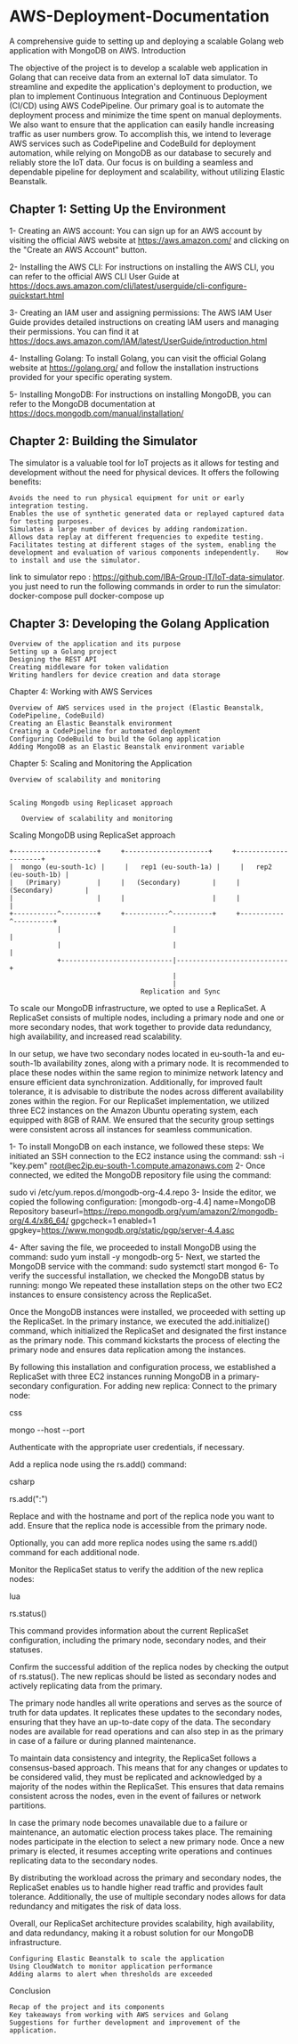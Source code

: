 # AWS-Deployment-Documentation
A comprehensive guide to setting up and deploying a scalable Golang web application with MongoDB on AWS.
Introduction

The objective of the project is to develop a scalable web application in Golang that can receive data from an external IoT data simulator. To streamline and expedite the application's deployment to production, we plan to implement Continuous Integration and Continuous Deployment (CI/CD) using AWS CodePipeline. Our primary goal is to automate the deployment process and minimize the time spent on manual deployments. We also want to ensure that the application can easily handle increasing traffic as user numbers grow. To accomplish this, we intend to leverage AWS services such as CodePipeline and CodeBuild for deployment automation, while relying on MongoDB as our database to securely and reliably store the IoT data. Our focus is on building a seamless and dependable pipeline for deployment and scalability, without utilizing Elastic Beanstalk.

## Chapter 1: Setting Up the Environment
   1- Creating an AWS account: You can sign up for an AWS account by visiting the official AWS website at https://aws.amazon.com/ and clicking on the "Create an AWS Account" button.

  2-  Installing the AWS CLI: For instructions on installing the AWS CLI, you can refer to the official AWS CLI User Guide at https://docs.aws.amazon.com/cli/latest/userguide/cli-configure-quickstart.html

  3-  Creating an IAM user and assigning permissions: The AWS IAM User Guide provides detailed instructions on creating IAM users and managing their permissions. You can find it at https://docs.aws.amazon.com/IAM/latest/UserGuide/introduction.html

  4-  Installing Golang: To install Golang, you can visit the official Golang website at https://golang.org/ and follow the installation instructions provided for your specific operating system.

  5-   Installing MongoDB: For instructions on installing MongoDB, you can refer to the MongoDB documentation at https://docs.mongodb.com/manual/installation/



## Chapter 2: Building the Simulator

The simulator is a valuable tool for IoT projects as it allows for testing and development without the need for physical devices. It offers the following benefits:

    Avoids the need to run physical equipment for unit or early integration testing.
    Enables the use of synthetic generated data or replayed captured data for testing purposes.
    Simulates a large number of devices by adding randomization.
    Allows data replay at different frequencies to expedite testing.
    Facilitates testing at different stages of the system, enabling the development and evaluation of various components independently.    How to install and use the simulator. 
    
link to simulator repo : https://github.com/IBA-Group-IT/IoT-data-simulator.
you just need to run the following commands in order to run the simulator: 
docker-compose pull
docker-compose up


## Chapter 3: Developing the Golang Application

    Overview of the application and its purpose
    Setting up a Golang project
    Designing the REST API
    Creating middleware for token validation
    Writing handlers for device creation and data storage

Chapter 4: Working with AWS Services

    Overview of AWS services used in the project (Elastic Beanstalk, CodePipeline, CodeBuild)
    Creating an Elastic Beanstalk environment
    Creating a CodePipeline for automated deployment
    Configuring CodeBuild to build the Golang application
    Adding MongoDB as an Elastic Beanstalk environment variable

Chapter 5: Scaling and Monitoring the Application

    Overview of scalability and monitoring
    
    
    Scaling Mongodb using Replicaset approach 

       Overview of scalability and monitoring

  Scaling MongoDB using ReplicaSet approach
  
    +---------------------+     +---------------------+     +---------------------+
    |  mongo (eu-south-1c) |     |   rep1 (eu-south-1a) |     |   rep2 (eu-south-1b) |
    |   (Primary)         |     |   (Secondary)        |     |   (Secondary)        |
    |                     |     |                      |     |                      |
    +-----------^---------+     +-----------^----------+     +-----------^----------+
                |                            |                            |
                |                            |                            |
                +----------------------------|----------------------------+
                                             |
                                             |
                                     Replication and Sync

To scale our MongoDB infrastructure, we opted to use a ReplicaSet. A ReplicaSet consists of multiple nodes, including a primary node and one or more secondary nodes, that work together to provide data redundancy, high availability, and increased read scalability.

In our setup, we have two secondary nodes located in  eu-south-1a and eu-south-1b availability zones, along with a primary node. It is recommended to place these nodes within the same region to minimize network latency and ensure efficient data synchronization. Additionally, for improved fault tolerance, it is advisable to distribute the nodes across different availability zones within the region.
For our ReplicaSet implementation, we utilized three EC2 instances on the Amazon Ubuntu operating system, each equipped with 8GB of RAM. We ensured that the security group settings were consistent across all instances for seamless communication.

1- To install MongoDB on each instance, we followed these steps:
 We initiated an SSH connection to the EC2 instance using the command:
ssh -i "key.pem" [root@ec2ip.eu-south-1.compute.amazonaws.com](mailto:root@ec2ip.eu-south-1.compute.amazonaws.com)
2- Once connected, we edited the MongoDB repository file using the command:

sudo vi /etc/yum.repos.d/mongodb-org-4.4.repo
3- Inside the editor, we copied the following configuration:
[mongodb-org-4.4]
name=MongoDB Repository
baseurl=https://repo.mongodb.org/yum/amazon/2/mongodb-org/4.4/x86_64/
gpgcheck=1
enabled=1
gpgkey=https://www.mongodb.org/static/pgp/server-4.4.asc

4- After saving the file, we proceeded to install MongoDB using the command:
sudo yum install -y mongodb-org
5- Next, we started the MongoDB service with the command:
sudo systemctl start mongod
6- To verify the successful installation, we checked the MongoDB status by running:
mongo
We repeated these installation steps on the other two EC2 instances to ensure consistency across the ReplicaSet.

Once the MongoDB instances were installed, we proceeded with setting up the ReplicaSet. In the primary instance, we executed the add.initialize() command, which initialized the ReplicaSet and designated the first instance as the primary node. This command kickstarts the process of electing the primary node and ensures data replication among the instances.

By following this installation and configuration process, we established a ReplicaSet with three EC2 instances running MongoDB in a primary-secondary configuration.
For adding new replica:
Connect to the primary node:

css

mongo --host <primary-node-hostname> --port <primary-node-port>

Authenticate with the appropriate user credentials, if necessary.

Add a replica node using the rs.add() command:

csharp

rs.add("<replica-node-hostname>:<replica-node-port>")

Replace <replica-node-hostname> and <replica-node-port> with the hostname and port of the replica node you want to add. Ensure that the replica node is accessible from the primary node.

Optionally, you can add more replica nodes using the same rs.add() command for each additional node.

Monitor the ReplicaSet status to verify the addition of the new replica nodes:

lua

rs.status()

This command provides information about the current ReplicaSet configuration, including the primary node, secondary nodes, and their statuses.

Confirm the successful addition of the replica nodes by checking the output of rs.status(). The new replicas should be listed as secondary nodes and actively replicating data from the primary.

The primary node handles all write operations and serves as the source of truth for data updates. It replicates these updates to the secondary nodes, ensuring that they have an up-to-date copy of the data. The secondary nodes are available for read operations and can also step in as the primary in case of a failure or during planned maintenance.

To maintain data consistency and integrity, the ReplicaSet follows a consensus-based approach. This means that for any changes or updates to be considered valid, they must be replicated and acknowledged by a majority of the nodes within the ReplicaSet. This ensures that data remains consistent across the nodes, even in the event of failures or network partitions.

In case the primary node becomes unavailable due to a failure or maintenance, an automatic election process takes place. The remaining nodes participate in the election to select a new primary node. Once a new primary is elected, it resumes accepting write operations and continues replicating data to the secondary nodes.

By distributing the workload across the primary and secondary nodes, the ReplicaSet enables us to handle higher read traffic and provides fault tolerance. Additionally, the use of multiple secondary nodes allows for data redundancy and mitigates the risk of data loss.

Overall, our ReplicaSet architecture provides scalability, high availability, and data redundancy, making it a robust solution for our MongoDB infrastructure.


    Configuring Elastic Beanstalk to scale the application
    Using CloudWatch to monitor application performance
    Adding alarms to alert when thresholds are exceeded

Conclusion

    Recap of the project and its components
    Key takeaways from working with AWS services and Golang
    Suggestions for further development and improvement of the application.
